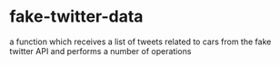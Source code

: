 # fake-twitter-data
a function which receives a list of tweets related to cars from the fake twitter API and performs a number of operations
